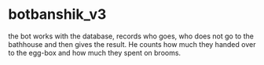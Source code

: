 # botbanshik_v3
the bot works with the database, records who goes, who does not go to the bathhouse and then gives the result. He counts how much they handed over to the egg-box and how much they spent on brooms.
